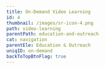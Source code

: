 ```yaml
---
title: On-Demand Video Learning
id: 4
thumbnail: /images/sr-icon-4.png
path: video-learning
parentPath: education-and-outreach
cat: navigation
parentEle: Education & Outreach
uniqID: on-demand
backToTopBtnFlag: true
---
```

